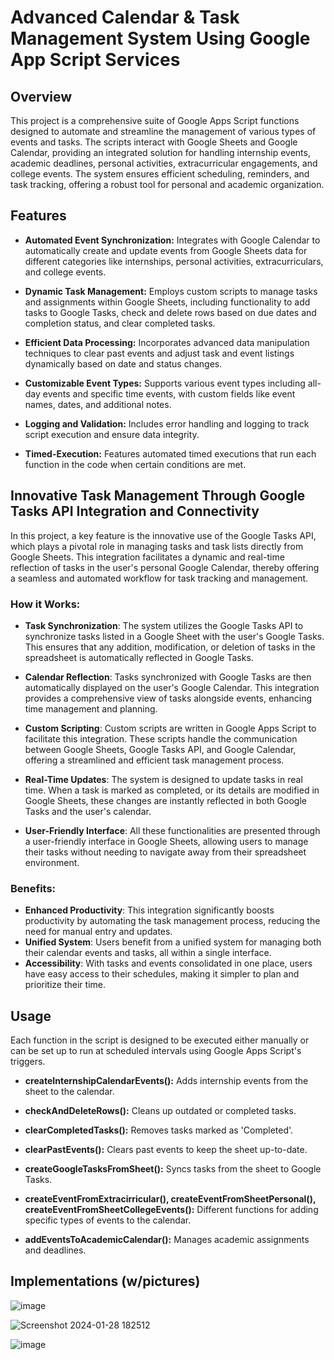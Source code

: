 # Advanced Calendar & Task Management System Using Google App Script Services

## Overview
This project is a comprehensive suite of Google Apps Script functions designed to automate and streamline the management of various types of events and tasks. The scripts interact with Google Sheets and Google Calendar, providing an integrated solution for handling internship events, academic deadlines, personal activities, extracurricular engagements, and college events. The system ensures efficient scheduling, reminders, and task tracking, offering a robust tool for personal and academic organization.

## Features
- **Automated Event Synchronization:** Integrates with Google Calendar to automatically create and update events from Google Sheets data for different categories like internships, personal activities, extracurriculars, and college events.

- **Dynamic Task Management:** Employs custom scripts to manage tasks and assignments 
within Google Sheets, including functionality to add tasks to Google Tasks, check and delete rows based on due dates and completion status, and clear completed tasks.

- **Efficient Data Processing:** Incorporates advanced data manipulation techniques to clear past events and adjust task and event listings dynamically based on date and status changes.

- **Customizable Event Types:** Supports various event types including all-day events and specific time events, with custom fields like event names, dates, and additional notes.

- **Logging and Validation:** Includes error handling and logging to track script execution and ensure data integrity.

- **Timed-Execution:** Features automated timed executions that run each function in the code when certain conditions are met.

## Innovative Task Management Through Google Tasks API Integration and Connectivity

In this project, a key feature is the innovative use of the Google Tasks API, which plays a pivotal role in managing tasks and task lists directly from Google Sheets. This integration facilitates a dynamic and real-time reflection of tasks in the user's personal Google Calendar, thereby offering a seamless and automated workflow for task tracking and management.

### How it Works:

- **Task Synchronization**: The system utilizes the Google Tasks API to synchronize tasks listed in a Google Sheet with the user's Google Tasks. This ensures that any addition, modification, or deletion of tasks in the spreadsheet is automatically reflected in Google Tasks.

- **Calendar Reflection**: Tasks synchronized with Google Tasks are then automatically displayed on the user's Google Calendar. This integration provides a comprehensive view of tasks alongside events, enhancing time management and planning.

- **Custom Scripting**: Custom scripts are written in Google Apps Script to facilitate this integration. These scripts handle the communication between Google Sheets, Google Tasks API, and Google Calendar, offering a streamlined and efficient task management process.

- **Real-Time Updates**: The system is designed to update tasks in real time. When a task is marked as completed, or its details are modified in Google Sheets, these changes are instantly reflected in both Google Tasks and the user's calendar.

- **User-Friendly Interface**: All these functionalities are presented through a user-friendly interface in Google Sheets, allowing users to manage their tasks without needing to navigate away from their spreadsheet environment.

### Benefits:

- **Enhanced Productivity**: This integration significantly boosts productivity by automating the task management process, reducing the need for manual entry and updates.
- **Unified System**: Users benefit from a unified system for managing both their calendar events and tasks, all within a single interface.
- **Accessibility**: With tasks and events consolidated in one place, users have easy access to their schedules, making it simpler to plan and prioritize their time.

## Usage
Each function in the script is designed to be executed either manually or can be set up to run at scheduled intervals using Google Apps Script's triggers.

- **createInternshipCalendarEvents():** Adds internship events from the sheet to the calendar.

- **checkAndDeleteRows():** Cleans up outdated or completed tasks.

- **clearCompletedTasks():** Removes tasks marked as 'Completed'.

- **clearPastEvents():** Clears past events to keep the sheet up-to-date.

- **createGoogleTasksFromSheet():** Syncs tasks from the sheet to Google Tasks.

- **createEventFromExtracirricular(), createEventFromSheetPersonal(), createEventFromSheetCollegeEvents():** Different functions for adding specific types of events to the calendar.

- **addEventsToAcademicCalendar():** Manages academic assignments and deadlines.

## Implementations (w/pictures)
![image](https://github.com/kaushikvada3/Projects/assets/58670585/c1c80644-badc-4117-9abe-b4684bbd004c)

![Screenshot 2024-01-28 182512](https://github.com/kaushikvada3/Projects/assets/58670585/f29f768d-5736-41d4-a39a-86304d1c1aff)

![image](https://github.com/kaushikvada3/Projects/assets/58670585/8184e9e9-4c92-43db-bb0e-e1af892232a6)
